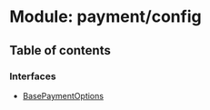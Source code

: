# Module: payment/config

## Table of contents

### Interfaces

- [BasePaymentOptions](../interfaces/payment_config.BasePaymentOptions.md)
